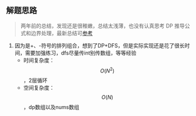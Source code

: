 ## 解题思路

> 两年前的总结，发现还是很稚嫩，总结太浅薄，也没有认真思考 DP 推导公式和边界处理，最新总结可[参考](../总结.md)

1. 因为是+、-符号的排列组合，想到了DP+DFS，但是实际实现还是花了很长时间，需要加强练习，dfs尽量传int别传数组，等等经验
   + 时间复杂度：$$O(N^2)$$，2层循环
   + 空间复杂度：$$O(N)$$，dp数组以及nums数组